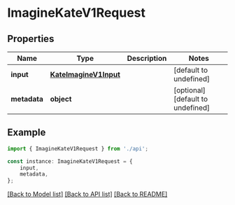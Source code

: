 # ImagineKateV1Request


## Properties

Name | Type | Description | Notes
------------ | ------------- | ------------- | -------------
**input** | [**KateImagineV1Input**](KateImagineV1Input.md) |  | [default to undefined]
**metadata** | **object** |  | [optional] [default to undefined]

## Example

```typescript
import { ImagineKateV1Request } from './api';

const instance: ImagineKateV1Request = {
    input,
    metadata,
};
```

[[Back to Model list]](../README.md#documentation-for-models) [[Back to API list]](../README.md#documentation-for-api-endpoints) [[Back to README]](../README.md)
